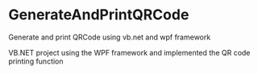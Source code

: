 # GenerateAndPrintQRCode
Generate and print QRCode using vb.net and wpf framework

VB.NET project using the WPF framework and implemented the QR code printing function
